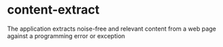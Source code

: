 content-extract
===============

The application extracts noise-free and relevant content from a web page against a programming error or exception
